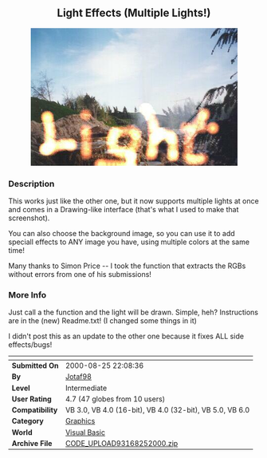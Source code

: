 ﻿<div align="center">

## Light Effects \(Multiple Lights\!\)

<img src="PIC2000824193934901.jpg">
</div>

### Description

This works just like the other one, but it now supports multiple lights at once and comes in a Drawing-like interface (that's what I used to make that screenshot).

You can also choose the background image, so you can use it to add speciall effects to ANY image you have, using multiple colors at the same time!

Many thanks to Simon Price -- I took the function that extracts the RGBs without errors from one of his submissions!
 
### More Info
 
Just call a the function and the light will be drawn. Simple, heh? Instructions are in the (new) Readme.txt! (I changed some things in it)

I didn't post this as an update to the other one because it fixes ALL side effects/bugs!


<span>             |<span>
---                |---
**Submitted On**   |2000-08-25 22:08:36
**By**             |[Jotaf98](https://github.com/Planet-Source-Code/PSCIndex/blob/master/ByAuthor/jotaf98.md)
**Level**          |Intermediate
**User Rating**    |4.7 (47 globes from 10 users)
**Compatibility**  |VB 3\.0, VB 4\.0 \(16\-bit\), VB 4\.0 \(32\-bit\), VB 5\.0, VB 6\.0
**Category**       |[Graphics](https://github.com/Planet-Source-Code/PSCIndex/blob/master/ByCategory/graphics__1-46.md)
**World**          |[Visual Basic](https://github.com/Planet-Source-Code/PSCIndex/blob/master/ByWorld/visual-basic.md)
**Archive File**   |[CODE\_UPLOAD93168252000\.zip](https://github.com/Planet-Source-Code/jotaf98-light-effects-multiple-lights__1-10982/archive/master.zip)








